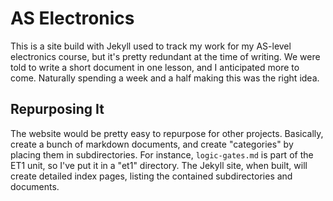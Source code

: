 # AS Electronics

This is a site build with Jekyll used to track my work for my AS-level electronics course, but it's pretty redundant at the time of writing. We were told to write a short document in one lesson, and I anticipated more to come. Naturally spending a week and a half making this was the right idea.

## Repurposing It

The website would be pretty easy to repurpose for other projects. Basically, create a bunch of markdown documents, and create "categories" by placing them in subdirectories. For instance, `logic-gates.md` is part of the ET1 unit, so I've put it in a "et1" directory. The Jekyll site, when built, will create detailed index pages, listing the contained subdirectories and documents.

